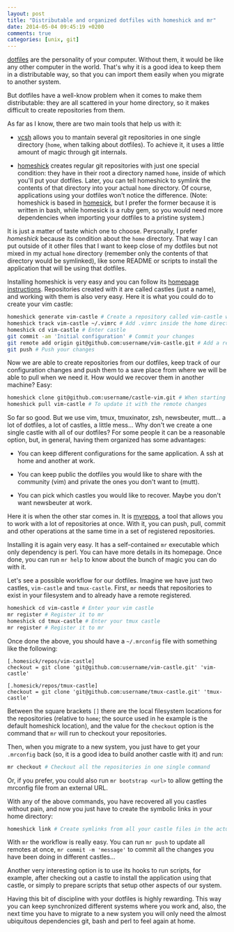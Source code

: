 ```yaml
---
layout: post
title: "Distributable and organized dotfiles with homeshick and mr"
date: 2014-05-04 09:45:19 +0200
comments: true
categories: [unix, git]
---
```

[dotfiles](http://dotfiles.github.io/) are the personality of your computer. Without them, it would be like any other computer in the world. That's why it is a good idea to keep them in a distributable way, so that you can import them easily when you migrate to another system.

But dotfiles have a well-know problem when it comes to make them distributable: they are all scattered in your home directory, so it makes difficult to create repositories from them.

As far as I know, there are two main tools that help us with it:

* [vcsh](https://github.com/RichiH/vcsh) allows you to mantain several git repositories in one single directory (`home`, when talking about dotfiles). To achieve it, it uses a little amount of magic through git internals.

* [homeshick](https://github.com/andsens/homeshick) creates regular git repositories with just one special condition: they have in their root a directory named `home`, inside of which you'll put your dotfiles. Later, you can tell homeshick to symlink the contents of that directory into your actual `home` directory. Of course, applications using your dotfiles won't notice the difference. (Note: homeshick is based in [homesick](https://github.com/technicalpickles/homesick), but I prefer the former because it is written in bash, while homesick is a ruby gem, so you would need more dependencies when importing your dotfiles to a pristine system.)

It is just a matter of taste which one to choose. Personally, I prefer *homeshick* because its condition about the `home` directory. That way I can put outside of it other files that I want to keep close of my dotfiles but not mixed in my actual `home` directory (remember only the contents of that directory would be symlinked), like some README or scripts to install the application that will be using that dotfiles.

Installing homeshick is very easy and you can follow its [homepage instructions](https://github.com/andsens/homeshick/wiki/Installation). Repositories created with it are called castles (just a name), and working with them is also very easy. Here it is what you could do to create your vim castle:

```bash
homeshick generate vim-castle # Create a repository called vim-castle with an empty home directory inside
homeshick track vim-castle ~/.vimrc # Add .vimrc inside the home directory of your vim castle. Automatically ~/.vimrc is now a symlink
homeshick cd vim-castle # Enter castle
git commit -am 'Initial configuration' # Commit your changes
git remote add origin git@github.com:username/vim-castle.git # Add a remote repository
git push # Push your changes
```

Now we are able to create repositories from our dotfiles, keep track of our configuration changes and push them to a save place from where we will be able to pull when we need it. How would we recover them in another machine? Easy:

```bash
homeshick clone git@github.com:username/castle-vim.git # When starting from scratch
homeshick pull vim-castle # To update it with the remote changes
```

So far so good. But we use vim, tmux, tmuxinator, zsh, newsbeuter, mutt... a lot of dotfiles, a lot of castles, a little mess... Why don't we create a one single castle with all of our dotfiles? For some people it can be a reasonable option, but, in general, having them organized has some advantages:

* You can keep different configurations for the same application. A ssh at home and another at work.

* You can keep public the dotfiles you would like to share with the community (vim) and private the ones you don't want to (mutt).

* You can pick which castles you would like to recover. Maybe you don't want newsbeuter at work.

Here it is when the other star comes in. It is [myrepos](https://github.com/joeyh/myrepos), a tool that allows you to work with a lot of repositories at once. With it, you can push, pull, commit and other operations at the same time in a set of registered repositories.

Installing it is again very easy. It has a self-contained `mr` executable which only dependency is perl. You can have more details in its homepage. Once done, you can run `mr help` to know about the bunch of magic you can do with it.

Let's see a possible workflow for our dotfiles. Imagine we have just two castles, `vim-castle` and `tmux-castle`. First, `mr` needs that repositories to exist in your filesystem and to already have a remote registered.

```bash
homeshick cd vim-castle # Enter your vim castle
mr register # Register it to mr
homeshick cd tmux-castle # Enter your tmux castle
mr register # Register it to mr
```

Once done the above, you should have a `~/.mrconfig` file with something like the following:

    [.homesick/repos/vim-castle]
    checkout = git clone 'git@github.com:username/vim-castle.git' 'vim-castle'
    
    [.homesick/repos/tmux-castle]
    checkout = git clone 'git@github.com:username/tmux-castle.git' 'tmux-castle'

Between the square brackets `[]` there are the local filesystem locations for the repositories (relative to `home`; the source used in he example is the default homeshick location), and the value for the `checkout` option is the command that `mr` will run to checkout your repositories.

Then, when you migrate to a new system, you just have to get your `.mrconfig` back (so, it is a good idea to build another castle with it) and run:

```bash
mr checkout # Checkout all the repositories in one single command 
```

Or, if you prefer, you could also run `mr bootstrap <url>` to allow getting the mrconfig file from an external URL.

With any of the above commands, you have recovered all you castles without pain, and now you just have to create the symbolic links in your home directory:

```bash
homeshick link # Create symlinks from all your castle files in the actual home directory
```

With `mr` the workflow is really easy. You can run `mr push` to update all remotes at once, `mr commit -m 'message'` to commit all the changes you have been doing in different castles...

Another very interesting option is to use its hooks to run scripts, for example, after checking out a castle to install the application using that castle, or simply to prepare scripts that setup other aspects of our system.

Having this bit of discipline with your dotfiles is highly rewarding. This way you can keep synchronized different systems where you work and, also, the next time you have to migrate to a new system you will only need the almost ubiquitous dependencies git, bash and perl to feel again at home.
